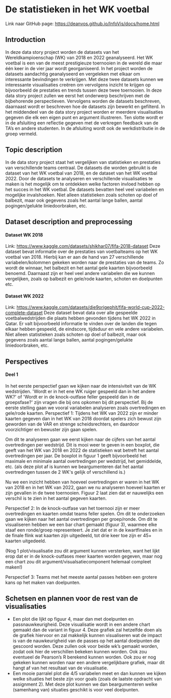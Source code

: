 # De statistieken in het WK voetbal
Link naar GitHub page: https://deanvos.github.io/InfoVis/docs/home.html

## Introduction
In deze data story project worden de datasets van het Wereldkampioenschap (WK) van 2018 en 2022 geanalyseerd. Het WK voetbal is een van de meest prestigieuze toernooien in de wereld die maar één keer in de vier jaar wordt georganiseerd. In het project worden de datasets aandachtig geanalyseerd en vergeleken met elkaar om interessante bevindingen te verkrijgen. Met deze twee datasets kunnen we interessante visualisaties creëren om vervolgens inzicht te krijgen op bijvoorbeeld de prestaties en trends tussen deze twee toernooien. In deze data story project zullen we eerst het onderwerp beschrijven met de bijbehorende perspectieven. Vervolgens worden de datasets beschreven, daarnaast wordt er beschreven hoe de datasets zijn bewerkt en gefilterd. In het middendeel van de data story project worden er meerdere visualisaties gegeven die elk een eigen punt en argument illustreren. Ten slotte wordt er in de afsluiting een reflectie gegeven met de verkregen feedback van de TA’s  en andere studenten. In de afsluiting wordt ook de werkdistributie in de groep vermeld.

## Topic description
In de data story project staat het vergelijken van statistieken en prestaties van verschillende teams centraal. De datasets die worden gebruikt is de dataset van het WK voetbal van 2018, en de dataset van het WK voetbal 2022. Door de datasets te analyseren en verschillende visualisaties te maken is het mogelijk om te ontdekken welke factoren invloed hebben op het succes in het WK voetbal. De datasets bevatten heel veel variabelen en mogelijke invalshoeken. Niet alleen statistieken zoals schoten op doel of balbezit, maar ook gegevens zoals het aantal lange ballen, aantal pogingen/gelukte liniedoorbraken, etc.

## Dataset description and preprocessing
#### Dataset WK 2018
Link: https://www.kaggle.com/datasets/shikhar07/fifa-2018-dataset
Deze dataset bevat informatie over de prestaties van voetbalteams op het WK voetbal van 2018. Hierbij kan er aan de hand van 27 verschillende variabelen/kolommen gekeken worden naar de prestaties van de teams. Zo wordt de winnaar, het balbezit en het aantal gele kaarten bijvoorbeeld benoemd. Daarnaast zijn er heel veel andere variabelen die we kunnen vergelijken, zoals op balbezit en gele/rode kaarten, schoten en doelpunten etc.

#### Dataset WK 2022
Link: https://www.kaggle.com/datasets/die9origephit/fifa-world-cup-2022-complete-dataset
Deze dataset bevat data over alle gespeelde voetbalwedstrijden die plaats hebben gevonden tijdens het WK 2022 in Qatar. Er valt bijvoorbeeld informatie te vinden over de landen die tegen elkaar hebben gespeeld, de eindscore, tijdsduur en vele andere variabelen. Niet alleen statistieken zoals schoten op doel of balbezit, maar ook gegevens zoals aantal lange ballen, aantal pogingen/gelukte liniedoorbraken, etc.

## Perspectives
#### Deel 1
In het eerste perspectief gaan we kijken naar de intensiviteit van de WK wedstrijden. 'Wordt er in het ene WK ruiger gespeeld dan in het andere WK?' of 'Wordt er in de knock-outfase feller gespeeld dan in de groepsfase?' zijn vragen die bij ons opkomen bij dit perspectief. Bij de eerste stelling gaan we  vooral variabelen analyseren zoals overtredingen en gele/rode kaarten. 
Perspectief 1: Tijdens het WK van 2022 zijn er minder kaarten gegeven dan in het WK van 2018 doordat spelers zich bewust zijn geworden van de VAR en strenge scheidsrechters, en daardoor voorzichtiger en bewuster zijn gaan spelen.

Om dit te analyseren gaan we eerst kijken naar de cijfers van het aantal overtredingen per wedstrijd. Dit is mooi weer te geven in een boxplot, die geeft van het WK van 2018 en 2022 de statistieken wat betreft het aantal overtredingen per jaar. De boxplot in figuur 1 geeft bijvoorbeeld het maximale en minimale aantal overtredingen per wedstrijd, het gemiddelde, etc. (als deze plot af is kunnen we beargumenteren dat het aantal overtredingen tussen de 2 WK's gelijk of verschillend is.)

Nu we een inzicht hebben van hoeveel overtredingen er waren in het WK van 2018 en in het WK van 2022, gaan we nu analyseren hoeveel kaarten er zijn gevallen in de twee toernooien. Figuur 2 laat zien dat er nauwelijks een verschil is te zien in het aantal gegeven kaarten. 

Perspectief 2: In de knock-outfase van het toernooi zijn er meer overtredingen en kaarten omdat teams feller spelen.
Om dit te onderzoeken gaan we kijken naar het aantal overtredingen per groep/ronde. Om dit te visualiseren hebben we een bar chart gemaakt (figuur 3), waarmee elke staaf een ronde/groep representeert. Je ziet dat er in de kwartfinales en in de finale flink wat kaarten zijn uitgedeeld, tot drie keer toe zijn er 45+ kaarten uitgedeeld. 

(Nog 1 plot/visualisatie zou dit argument kunnen versterken, want het lijkt erop dat er in de knock-outfases meer kaarten worden gegeven, maar nog een chart zou dit argument/visualsatiecomponent helemaal compleet maken!) 

Perspectief 3: Teams met het meeste aantal passes hebben een grotere kans op het maken van doelpunten.

## Schetsen en plannen voor de rest van de visualisaties
- Een plot die lijkt op figuur 4, maar dan met doelpunten en passnauwkeurigheid. Deze visualisatie wordt in een andere chart gemaakt dan de variant in figuur 4. Deze grafiek zal hetzelfde doen als de grafiek hiervoor en zal makkelijk kunnen visualiseren wat de impact is van de nauwkeurigheid van de passes op het aantal doelpunten die gescoord worden. Deze zullen ook voor beide wk’s gemaakt worden, zodat ook hier de verschillen bekeken kunnen worden. Ook zou eventueel de Pearson’s R berekend kunnen worden. Ook zou er nog gekeken kunnen worden naar een andere vergelijkbare grafiek, maar dit hangt af van het resultaat van de visualisatie.
- Een mooie parralel plot die 4/5 variabelen meet en dan kunnen we kijken welke situaties het beste zijn voor goals (zoals de laatste opdracht van assignment 2). Met deze plot kunnen we dan beargumenteren welke (samenhang van) situaties geschikt is voor veel doelpunten.